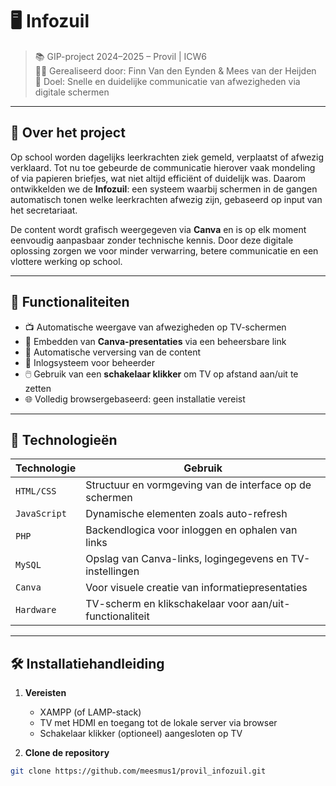 # 🖥️ Infozuil

> 📚 GIP-project 2024–2025 – Provil | ICW6  
> 👨‍💻 Gerealiseerd door: Finn Van den Eynden & Mees van der Heijden  
> 🔗 Doel: Snelle en duidelijke communicatie van afwezigheden via digitale schermen

---

## 📖 Over het project

Op school worden dagelijks leerkrachten ziek gemeld, verplaatst of afwezig verklaard. Tot nu toe gebeurde de communicatie hierover vaak mondeling of via papieren briefjes, wat niet altijd efficiënt of duidelijk was. Daarom ontwikkelden we de **Infozuil**: een systeem waarbij schermen in de gangen automatisch tonen welke leerkrachten afwezig zijn, gebaseerd op input van het secretariaat.

De content wordt grafisch weergegeven via **Canva** en is op elk moment eenvoudig aanpasbaar zonder technische kennis. Door deze digitale oplossing zorgen we voor minder verwarring, betere communicatie en een vlottere werking op school.

---

## 🚀 Functionaliteiten

- 📺 Automatische weergave van afwezigheden op TV-schermen
- 🔗 Embedden van **Canva-presentaties** via een beheersbare link
- 🔁 Automatische verversing van de content
- 🔐 Inlogsysteem voor beheerder
- 🖱️ Gebruik van een **schakelaar klikker** om TV op afstand aan/uit te zetten
- 🌐 Volledig browsergebaseerd: geen installatie vereist

---

## 🧩 Technologieën

| Technologie | Gebruik |
|------------|---------|
| `HTML/CSS` | Structuur en vormgeving van de interface op de schermen |
| `JavaScript` | Dynamische elementen zoals auto-refresh |
| `PHP` | Backendlogica voor inloggen en ophalen van links |
| `MySQL` | Opslag van Canva-links, logingegevens en TV-instellingen |
| `Canva` | Voor visuele creatie van informatiepresentaties |
| `Hardware` | TV-scherm en klikschakelaar voor aan/uit-functionaliteit |

---

## 🛠️ Installatiehandleiding

1. **Vereisten**
   - XAMPP (of LAMP-stack)
   - TV met HDMI en toegang tot de lokale server via browser
   - Schakelaar klikker (optioneel) aangesloten op TV

2. **Clone de repository**

```bash
git clone https://github.com/meesmus1/provil_infozuil.git
